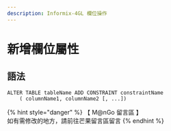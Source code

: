 ```yaml
---
description: Informix-4GL 欄位操作
---
```


# 新增欄位屬性

## 語法

```
ALTER TABLE tableName ADD CONSTRAINT constraintName
    ( columnName1, columnName2 [, ...])
```

{% hint style="danger" %}
【 M@nGo 留言區 】\
如有需修改的地方，請前往芒果留言區留言
{% endhint %}
